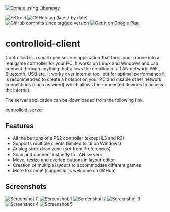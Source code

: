 <a href="https://liberapay.com/experiment322/donate"><img alt="Donate using Liberapay" src="https://liberapay.com/assets/widgets/donate.svg"></a>

<img alt="F-Droid" src="https://img.shields.io/f-droid/v/com.controlloid?label=f-droid&style=flat"> <img alt="GitHub tag (latest by date)" src="https://img.shields.io/github/v/tag/experiment322/controlloid-client?label=source&style=flat"> <img alt="GitHub commits since tagged version" src="https://img.shields.io/github/commits-since/experiment322/controlloid-client/latest">
<a href='https://play.google.com/store/apps/details?id=com.controlloid&hl=en_IN&pcampaignid=pcampaignidMKT-Other-global-all-co-prtnr-py-PartBadge-Mar2515-1'><img alt='Get it on Google Play' src='https://play.google.com/intl/en_us/badges/static/images/badges/en_badge_web_generic.png'/></a>

# controlloid-client
Controlloid is a small open source application that turns your phone into a
real game controller for your PC. It works on Linux and Windows and can
connect through anything that allows the creation of a LAN network: WiFi,
Bluetooth, USB etc. It works over internet too, but for optimal performance
it is recommended to create a hotspot on your PC and disable other network
connections (such as wired) which allows the connected devices to access
the internet.

The server application can be downloaded from the following link.

[controlloid-server](https://github.com/experiment322/controlloid-server)

## Features
* All the buttons of a PS2 controller (except L3 and R3)
* Supports multiple clients (limited to 16 on Windows)
* Analog stick dead zone (set from Preferences)
* Scan and connect instantly to LAN servers
* Move, resize and overlap buttons in layout editor
* Creation of multiple layouts to accommodate different games
* More to come! (suggestions welcome on GitHub)

## Screenshots
![Screenshot 0](fastlane/metadata/android/en-US/images/phoneScreenshots/0.png)
![Screenshot 1](fastlane/metadata/android/en-US/images/phoneScreenshots/1.png)
![Screenshot 2](fastlane/metadata/android/en-US/images/phoneScreenshots/2.png)
![Screenshot 3](fastlane/metadata/android/en-US/images/phoneScreenshots/3.png)
![Screenshot 4](fastlane/metadata/android/en-US/images/phoneScreenshots/4.png)
![Screenshot 5](fastlane/metadata/android/en-US/images/phoneScreenshots/5.png)
